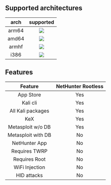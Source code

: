## Supported architectures

|   arch   |  supported  |
| :------: | :---------: |
|  arm64  |![](https://img.shields.io/badge/-Yes-blue)|
|  amd64  |![](https://img.shields.io/badge/-No-red)|
|  armhf  |![](https://img.shields.io/badge/-Yes-blue)|
|   i386   |![](https://img.shields.io/badge/-No-red)|

## Features

|      Feature       | NetHunter Rootless |
| :----------------: | :----------------: |
|     App Store      |        Yes         |
|      Kali cli      |        Yes         |
| All Kali packages  |        Yes         |
|        KeX         |        Yes         |
| Metasploit w/o DB  |        Yes         |
| Metasploit with DB |         No         |
|   NetHunter App    |         No         |
|   Requires TWRP    |         No         |
|   Requires Root    |         No         |
|   WiFi Injection   |         No         |
|    HID attacks     |         No         |
